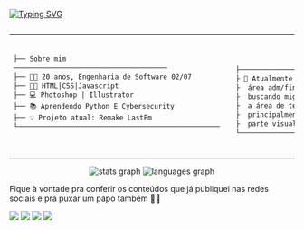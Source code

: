[![Typing SVG](https://readme-typing-svg.demolab.com?font=Fira+Code&pause=1000&color=7937D4&width=435&lines=Boas+vindas!+%E2%9C%A8)](https://git.io/typing-svg)

<div style="display: flex">
     <table>
    <tr>
    <td>

    ㅤㅤㅤㅤㅤㅤㅤㅤㅤㅤㅤㅤㅤㅤ
    ├── Sobre mim ──────────────────────────────────────
    ├── 🐱‍👤 20 anos, Engenharia de Software 02/07
    ├── 👩‍💻 HTML|CSS|Javascript
    ├── 💻 Photoshop | Illustrator
    ├── 📚 Aprendendo Python E Cybersecurity
    ├── 💡 Projeto atual: Remake LastFm
    └────────────────────────────────────────────────── 
    

      </td>
      <td>
          <img src="img/gengar.gif" alt="Gengar" width="100" align="center">
      </td>
<td> 

     ㅤㅤㅤㅤㅤㅤㅤㅤㅤㅤㅤㅤㅤㅤ 
    ├───────────────────────────
    ├ 🔎 Atualmente trabalho na 
    ├  área adm/financeiro,
    ├  buscando migrar para 
    ├  a área de tecnologia,
    ├  principalmente na 
    ├  parte visual.
    └───────────────────────────
             
    
</td>
  </tr>
</table>   
</div>

<div align="center">
  <img src="https://github-readme-stats.vercel.app/api?username=elenndev&hide_title=false&hide_rank=false&show_icons=true&include_all_commits=true&count_private=true&disable_animations=false&theme=dracula&locale=en&hide_border=false" height="150" alt="stats graph"  />
  <img src="https://github-readme-stats.vercel.app/api/top-langs?username=elenndev&locale=en&hide_title=false&layout=compact&card_width=320&langs_count=5&theme=dracula&hide_border=false" height="150" alt="languages graph"  />
</div>

Fique à vontade pra conferir os conteúdos que já publiquei nas redes sociais e pra puxar um papo também 🐱‍👓
<div>
  <a href="https://www.instagram.com/elenndev" target="_blank"><img src="https://img.shields.io/badge/Instagram-E4405F?style=for-the-badge&logo=instagram&logoColor=white"></a>
  <a href = "mailto:elen.damares774@gmail.com"><img src="https://img.shields.io/badge/-Gmail-%23333?style=for-the-badge&logo=gmail&logoColor=white" target="_blank"></a>
  <a href="https://www.tiktok.com/@elenndev" target="_blank"><img src=https://img.shields.io/badge/TikTok-000000?style=for-the-badge&logo=tiktok&logoColor=white></a> 
  <a href="https://x.com/elenndev" target="_blank"><img src="https://img.shields.io/badge/Twitter-1DA1F2?style=for-the-badge&logo=twitter&logoColor=white"</a> 
</div>
